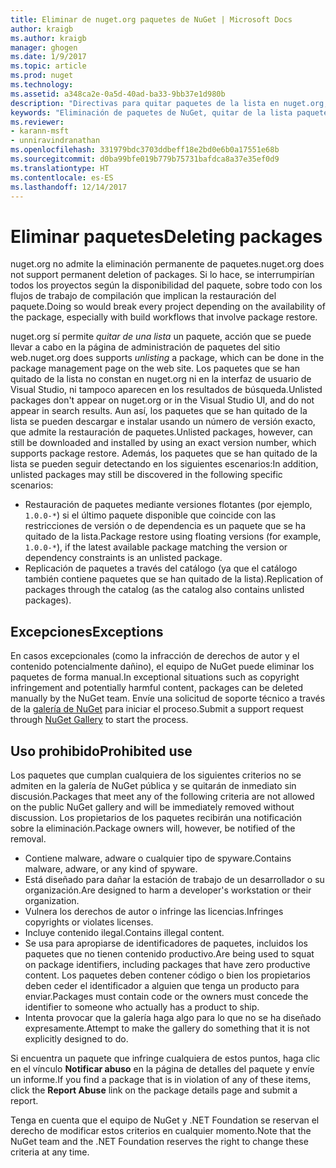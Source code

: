 ```yaml
---
title: Eliminar de nuget.org paquetes de NuGet | Microsoft Docs
author: kraigb
ms.author: kraigb
manager: ghogen
ms.date: 1/9/2017
ms.topic: article
ms.prod: nuget
ms.technology: 
ms.assetid: a348ca2e-0a5d-40ad-ba33-9bb37e1d980b
description: "Directivas para quitar paquetes de la lista en nuget.org; la eliminación permanente no se admite, excepto cuando los paquetes infringen otras directivas."
keywords: "Eliminación de paquetes de NuGet, quitar de la lista paquetes de NuGet, usos prohibidos de los paquetes"
ms.reviewer:
- karann-msft
- unniravindranathan
ms.openlocfilehash: 331979bdc3703ddbeff18e2bd0e6b0a17551e68b
ms.sourcegitcommit: d0ba99bfe019b779b75731bafdca8a37e35ef0d9
ms.translationtype: HT
ms.contentlocale: es-ES
ms.lasthandoff: 12/14/2017
---
```

# <a name="deleting-packages"></a><span data-ttu-id="f7cb4-104">Eliminar paquetes</span><span class="sxs-lookup"><span data-stu-id="f7cb4-104">Deleting packages</span></span>

<span data-ttu-id="f7cb4-105">nuget.org no admite la eliminación permanente de paquetes.</span><span class="sxs-lookup"><span data-stu-id="f7cb4-105">nuget.org does not support permanent deletion of packages.</span></span> <span data-ttu-id="f7cb4-106">Si lo hace, se interrumpirían todos los proyectos según la disponibilidad del paquete, sobre todo con los flujos de trabajo de compilación que implican la restauración del paquete.</span><span class="sxs-lookup"><span data-stu-id="f7cb4-106">Doing so would break every project depending on the availability of the package, especially with build workflows that involve package restore.</span></span>

<span data-ttu-id="f7cb4-107">nuget.org sí permite *quitar de una lista* un paquete, acción que se puede llevar a cabo en la página de administración de paquetes del sitio web.</span><span class="sxs-lookup"><span data-stu-id="f7cb4-107">nuget.org does supports *unlisting* a package, which can be done in the package management page on the web site.</span></span> <span data-ttu-id="f7cb4-108">Los paquetes que se han quitado de la lista no constan en nuget.org ni en la interfaz de usuario de Visual Studio, ni tampoco aparecen en los resultados de búsqueda.</span><span class="sxs-lookup"><span data-stu-id="f7cb4-108">Unlisted packages don't appear on nuget.org or in the Visual Studio UI, and do not appear in search results.</span></span> <span data-ttu-id="f7cb4-109">Aun así, los paquetes que se han quitado de la lista se pueden descargar e instalar usando un número de versión exacto, que admite la restauración de paquetes.</span><span class="sxs-lookup"><span data-stu-id="f7cb4-109">Unlisted packages, however, can still be downloaded and installed by using an exact version number, which supports package restore.</span></span> <span data-ttu-id="f7cb4-110">Además, los paquetes que se han quitado de la lista se pueden seguir detectando en los siguientes escenarios:</span><span class="sxs-lookup"><span data-stu-id="f7cb4-110">In addition, unlisted packages may still be discovered in the following specific scenarios:</span></span>

- <span data-ttu-id="f7cb4-111">Restauración de paquetes mediante versiones flotantes (por ejemplo, `1.0.0-*`) si el último paquete disponible que coincide con las restricciones de versión o de dependencia es un paquete que se ha quitado de la lista.</span><span class="sxs-lookup"><span data-stu-id="f7cb4-111">Package restore using floating versions (for example, `1.0.0-*`), if the latest available package matching the version or dependency constraints is an unlisted package.</span></span>
- <span data-ttu-id="f7cb4-112">Replicación de paquetes a través del catálogo (ya que el catálogo también contiene paquetes que se han quitado de la lista).</span><span class="sxs-lookup"><span data-stu-id="f7cb4-112">Replication of packages through the catalog (as the catalog also contains unlisted packages).</span></span>

## <a name="exceptions"></a><span data-ttu-id="f7cb4-113">Excepciones</span><span class="sxs-lookup"><span data-stu-id="f7cb4-113">Exceptions</span></span>

<span data-ttu-id="f7cb4-114">En casos excepcionales (como la infracción de derechos de autor y el contenido potencialmente dañino), el equipo de NuGet puede eliminar los paquetes de forma manual.</span><span class="sxs-lookup"><span data-stu-id="f7cb4-114">In exceptional situations such as copyright infringement and potentially harmful content, packages can be deleted manually by the NuGet team.</span></span> <span data-ttu-id="f7cb4-115">Envíe una solicitud de soporte técnico a través de la [galería de NuGet](http://www.nuget.org) para iniciar el proceso.</span><span class="sxs-lookup"><span data-stu-id="f7cb4-115">Submit a support request through [NuGet Gallery](http://www.nuget.org) to start the process.</span></span>

## <a name="prohibited-use"></a><span data-ttu-id="f7cb4-116">Uso prohibido</span><span class="sxs-lookup"><span data-stu-id="f7cb4-116">Prohibited use</span></span>

<span data-ttu-id="f7cb4-117">Los paquetes que cumplan cualquiera de los siguientes criterios no se admiten en la galería de NuGet pública y se quitarán de inmediato sin discusión.</span><span class="sxs-lookup"><span data-stu-id="f7cb4-117">Packages that meet any of the following criteria are not allowed on the public NuGet gallery and will be immediately removed without discussion.</span></span> <span data-ttu-id="f7cb4-118">Los propietarios de los paquetes recibirán una notificación sobre la eliminación.</span><span class="sxs-lookup"><span data-stu-id="f7cb4-118">Package owners will, however, be notified of the removal.</span></span>

- <span data-ttu-id="f7cb4-119">Contiene malware, adware o cualquier tipo de spyware.</span><span class="sxs-lookup"><span data-stu-id="f7cb4-119">Contains malware, adware, or any kind of spyware.</span></span>
- <span data-ttu-id="f7cb4-120">Está diseñado para dañar la estación de trabajo de un desarrollador o su organización.</span><span class="sxs-lookup"><span data-stu-id="f7cb4-120">Are designed to harm a developer's workstation or their organization.</span></span>
- <span data-ttu-id="f7cb4-121">Vulnera los derechos de autor o infringe las licencias.</span><span class="sxs-lookup"><span data-stu-id="f7cb4-121">Infringes copyrights or violates licenses.</span></span>
- <span data-ttu-id="f7cb4-122">Incluye contenido ilegal.</span><span class="sxs-lookup"><span data-stu-id="f7cb4-122">Contains illegal content.</span></span>
- <span data-ttu-id="f7cb4-123">Se usa para apropiarse de identificadores de paquetes, incluidos los paquetes que no tienen contenido productivo.</span><span class="sxs-lookup"><span data-stu-id="f7cb4-123">Are being used to squat on package identifiers, including packages that have zero productive content.</span></span> <span data-ttu-id="f7cb4-124">Los paquetes deben contener código o bien los propietarios deben ceder el identificador a alguien que tenga un producto para enviar.</span><span class="sxs-lookup"><span data-stu-id="f7cb4-124">Packages must contain code or the owners must concede the identifier to someone who actually has a product to ship.</span></span>
- <span data-ttu-id="f7cb4-125">Intenta provocar que la galería haga algo para lo que no se ha diseñado expresamente.</span><span class="sxs-lookup"><span data-stu-id="f7cb4-125">Attempt to make the gallery do something that it is not explicitly designed to do.</span></span>

<span data-ttu-id="f7cb4-126">Si encuentra un paquete que infringe cualquiera de estos puntos, haga clic en el vínculo **Notificar abuso** en la página de detalles del paquete y envíe un informe.</span><span class="sxs-lookup"><span data-stu-id="f7cb4-126">If you find a package that is in violation of any of these items, click the **Report Abuse** link on the package details page and submit a report.</span></span>

<span data-ttu-id="f7cb4-127">Tenga en cuenta que el equipo de NuGet y .NET Foundation se reservan el derecho de modificar estos criterios en cualquier momento.</span><span class="sxs-lookup"><span data-stu-id="f7cb4-127">Note that the NuGet team and the .NET Foundation reserves the right to change these criteria at any time.</span></span>
